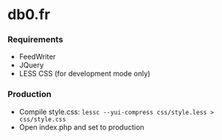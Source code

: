db0.fr
======

### Requirements

- FeedWriter
- JQuery
- LESS CSS (for development mode only)

### Production

- Compile style.css: `lessc --yui-compress css/style.less > css/style.css`
- Open index.php and set to production
